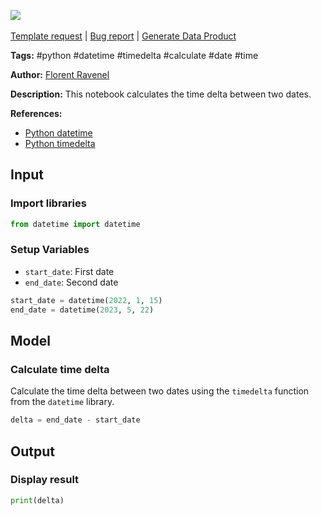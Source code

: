 <a href="https://app.naas.ai/user-redirect/naas/downloader?url=https://raw.githubusercontent.com/jupyter-naas/awesome-notebooks/master/Python/Python_Calculate_time_delta_between_two_dates.ipynb" target="_parent"><img src="https://naasai-public.s3.eu-west-3.amazonaws.com/Open_in_Naas_Lab.svg"/></a><br><br><a href="https://github.com/jupyter-naas/awesome-notebooks/issues/new?assignees=&labels=&template=template-request.md&title=Tool+-+Action+of+the+notebook+">Template request</a> | <a href="https://github.com/jupyter-naas/awesome-notebooks/issues/new?assignees=&labels=bug&template=bug_report.md&title=Python+-+Calculate+time+delta+between+two+dates:+Error+short+description">Bug report</a> | <a href="https://app.naas.ai/user-redirect/naas/downloader?url=https://raw.githubusercontent.com/jupyter-naas/awesome-notebooks/master/Naas/Naas_Start_data_product.ipynb" target="_parent">Generate Data Product</a>

**Tags:** #python #datetime #timedelta #calculate #date #time 

**Author:** [Florent Ravenel](https://www.linkedin.com/in/florent-ravenel/)

**Description:** This notebook calculates the time delta between two dates.

**References:**
- [Python datetime](https://docs.python.org/3/library/datetime.html)
- [Python timedelta](https://docs.python.org/3/library/datetime.html#timedelta-objects)

## Input

### Import libraries


```python
from datetime import datetime
```

### Setup Variables
- `start_date`: First date
- `end_date`: Second date


```python
start_date = datetime(2022, 1, 15)
end_date = datetime(2023, 5, 22)
```

## Model

### Calculate time delta

Calculate the time delta between two dates using the `timedelta` function from the `datetime` library.


```python
delta = end_date - start_date
```

## Output

### Display result


```python
print(delta)
```

 
